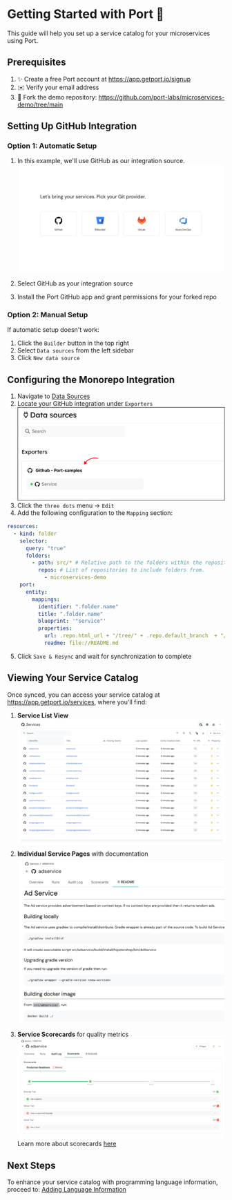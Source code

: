 # Getting Started with Port 🚀

This guide will help you set up a service catalog for your microservices using Port.

## Prerequisites

1. ✨ Create a free Port account at https://app.getport.io/signup
2. ✉️ Verify your email address
3. 🔄 Fork the demo repository: https://github.com/port-labs/microservices-demo/tree/main

## Setting Up GitHub Integration

### Option 1: Automatic Setup

1. In this example, we'll use GitHub as our integration source.
   ![Integrations](./docs/assets/pick-git.png)

1. Select GitHub as your integration source
1. Install the Port GitHub app and grant permissions for your forked repo

### Option 2: Manual Setup

If automatic setup doesn't work:

1. Click the `Builder` button in the top right
2. Select `Data sources` from the left sidebar
3. Click `New data source`

## Configuring the Monorepo Integration

1. Navigate to [Data Sources](https://app.getport.io/settings/data-sources)
2. Locate your GitHub integration under `Exporters`
   ![monorepoDataSourcesExample](./docs/assets/monorepoDataSourcesExample.png)
3. Click the `three dots` menu → `Edit`
4. Add the following configuration to the `Mapping` section:

```yaml
resources:
  - kind: folder
    selector:
      query: "true"
      folders:
        - path: src/* # Relative path to the folders within the repositories.
          repos: # List of repositories to include folders from.
            - microservices-demo
    port:
      entity:
        mappings:
          identifier: ".folder.name"
          title: ".folder.name"
          blueprint: '"service"'
          properties:
            url: .repo.html_url + "/tree/" + .repo.default_branch  + "/" + .folder.path
            readme: file://README.md
```

5. Click `Save & Resync` and wait for synchronization to complete

## Viewing Your Service Catalog

Once synced, you can access your service catalog at https://app.getport.io/services, where you'll find:

1. **Service List View**
   ![services](./docs/assets/services.png)

2. **Individual Service Pages** with documentation
   ![service-page](./docs/assets/service-page.png)

3. **Service Scorecards** for quality metrics
   ![scorecard](./docs/assets/scorecard.png)
   Learn more about scorecards [here](https://www.getport.io/guide/scorecards)

## Next Steps

To enhance your service catalog with programming language information, proceed to:
[Adding Language Information](ADDING-LANGUAGE.md)
